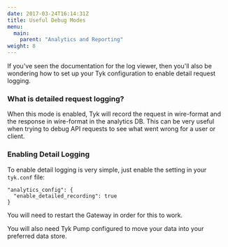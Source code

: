 ```yaml
---
date: 2017-03-24T16:14:31Z
title: Useful Debug Modes
menu:
  main:
    parent: "Analytics and Reporting"
weight: 8 
---
```


If you've seen the documentation for the log viewer, then you'll also be wondering how to set up your Tyk configuration to enable detail request logging.

### What is detailed request logging?

When this mode is enabled, Tyk will record the request in wire-format and the response in wire-format in the analytics DB. This can be very useful when trying to debug API requests to see what went wrong for a user or client.

### Enabling Detail Logging

To enable detail logging is very simple, just enable the setting in your `tyk.conf` file:

```{.copyWrapper}
"analytics_config": {
  "enable_detailed_recording": true
}
```

You will need to restart the Gateway in order for this to work.

You will also need Tyk Pump configured to move your data into your preferred data store.

